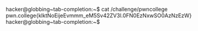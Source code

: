 hacker@globbing~tab-completion:~$ cat /challenge/pwncollege​ 
pwn.college{klktNoEijeEvmmm_eM5Sv42ZV3l.0FN0EzNxwSO0AzNzEzW}
hacker@globbing~tab-completion:~$ 
